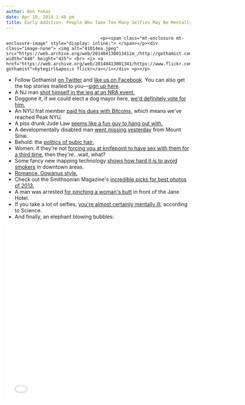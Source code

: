 ```yaml
---
author: Ben Yakas
date: Apr 10, 2014 1:40 pm
title: Early Addition: People Who Take Too Many Selfies May Be Mentally Ill
---
```


	
										<p><span class="mt-enclosure mt-enclosure-image" style="display: inline;"> </span></p><div class="image-none"> <img alt="41014ea.jpeg" src="https://web.archive.org/web/20140413001341im_/http://gothamist.com/attachments/byakas/41014ea.jpeg" width="640" height="425"> <br> <i> <a href="https://web.archive.org/web/20140413001341/https://www.flickr.com/photos/bytegirl/13759053463/in/pool-gothamist">bytegirl&apos;s flickr</a></i></div> <p></p>

<ul>
	<li>Follow Gothamist <a href="https://web.archive.org/web/20140413001341/http://twitter.com/#!/gothamist">on Twitter</a> and <a href="https://web.archive.org/web/20140413001341/http://www.facebook.com/pages/Gothamist/13927915491">like us on Facebook</a>. You can also get the top stories mailed to you&#x2014;<a href="https://web.archive.org/web/20140413001341/http://eepurl.com/Mu4T">sign up here</a>.</li>
	<li>A NJ man <a href="https://web.archive.org/web/20140413001341/http://talkingpointsmemo.com/livewire/accidental-shooting-nra-event">shot himself in the leg at an NRA event.</a></li>
	<li>Doggone it, if we could elect a dog mayor here, <a href="https://web.archive.org/web/20140413001341/http://www.9news.com/story/news/weird/2014/04/09/divide-dog-mayor/7511819/">we&apos;d definitely vote for him.</a></li>
	<li>An NYU frat member <a href="https://web.archive.org/web/20140413001341/http://nyulocal.com/on-campus/2014/04/10/meet-the-fraternity-member-who-paid-his-dues-with-bitcoin/">paid his dues with Bitcoins,</a> which means we&apos;ve reached Peak NYU.</li>
	<li>A piss drunk Jude Law <a href="https://web.archive.org/web/20140413001341/http://cink.hu/igy-smackozik-reszegen-jude-law-zimany-lindaval-1561690316/1561733046/+maxread">seems like a fun guy to hang out with. </a></li>
	<li>A developmentally disabled man <a href="https://web.archive.org/web/20140413001341/http://queenscourier.com/2014/cops-looking-for-queens-man-who-went-missing-from-manhattan-hospital/ ">went missing yesterday</a> from Mount Sinai.</li>
	<li>Behold: the <a href="https://web.archive.org/web/20140413001341/http://www.thedailybeast.com/articles/2014/04/10/waxing-damned-if-you-do-and-damned-if-you-don-t-how-pubic-hair-became-political.html">politics of pubic hair.</a></li>
	<li>Women: if they&apos;re not <a href="https://web.archive.org/web/20140413001341/http://www.nydailynews.com/news/world/sex-crazed-angelina-jolie-lookalike-forced-taxi-driver-sex-stabbed-article-1.1751735">forcing you at knifepoint to have sex with them for a third time</a>, then they&apos;re...wait, what?</li>
	<li>Some fancy new mapping technology <a href="www.psmag.com/navigation/health-and-behavior/just-got-easier-ban-outdoor-smoking-78710/">shows how hard it is to avoid smokers</a> in downtown areas.</li>
	<li><a href="https://web.archive.org/web/20140413001341/http://newyork.craigslist.org/brk/mis/4415861949.html">Romance, Gowanus style.</a></li>
	<li>Check out the Smithsonian Magazine&apos;s <a href="https://web.archive.org/web/20140413001341/http://www.theatlantic.com/infocus/2014/04/smithsonian-magazines-2013-photo-contest/100713/">incredible picks for best photos of 2013.</a></li>
	<li>A man was arrested <a href="https://web.archive.org/web/20140413001341/http://www.dnainfo.com/new-york/20140410/meatpacking-district/man-arrested-for-grabbing-woman-front-of-jane-hotel-police-say">for pinching a woman&apos;s butt</a> in front of the Jane Hotel.</li>
	<li>If you take a lot of selfies, <a href="https://web.archive.org/web/20140413001341/http://www.dailymail.co.uk/sciencetech/article-2601606/Take-lot-selfies-Then-MENTALLY-ILL-Two-thirds-patients-body-image-disorders-obsessively-photos-themselves.html">you&apos;re almost certainly mentally ill</a>, according to Science. </li>
	<li>And finally, an elephant blowing bubbles:</li>
</ul>

<p><iframe width="640" height="480" src="//web.archive.org/web/20140413001341if_/http://www.youtube.com/embed/6P9rLX3f3Ik" frameborder="0" allowfullscreen></iframe></p>					
										
									
				